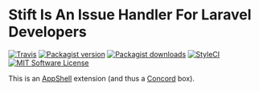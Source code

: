 # Stift Is An Issue Handler For Laravel Developers

[![Travis](https://img.shields.io/travis/vanilophp/cart.svg?style=flat-square)](https://travis-ci.org/vanilophp/cart)
[![Packagist version](https://img.shields.io/packagist/v/konekt/stift.svg?style=flat-square)](https://packagist.org/packages/konekt/stift)
[![Packagist downloads](https://img.shields.io/packagist/dt/konekt/stift.svg?style=flat-square)](https://packagist.org/packages/konekt/stift)
[![StyleCI](https://styleci.io/repos/94370115/shield?branch=master)](https://styleci.io/repos/94370115)
[![MIT Software License](https://img.shields.io/badge/license-MIT-blue.svg?style=flat-square)](LICENSE.md)

This is an [AppShell](https://github.com/artkonekt/appshell) extension (and thus a [Concord](https://github.com/artkonekt/concord) box).
